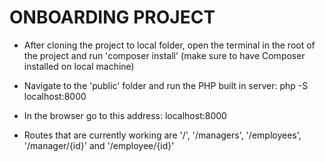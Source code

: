 # ONBOARDING PROJECT

- After cloning the project to local folder, open the terminal in the root of the project and run 'composer install' (make sure to have Composer installed on local machine)

- Navigate to the 'public' folder and run the PHP built in server: php -S localhost:8000

- In the browser go to this address: localhost:8000

- Routes that are currently working are '/', '/managers', '/employees', '/manager/{id}' and '/employee/{id}'